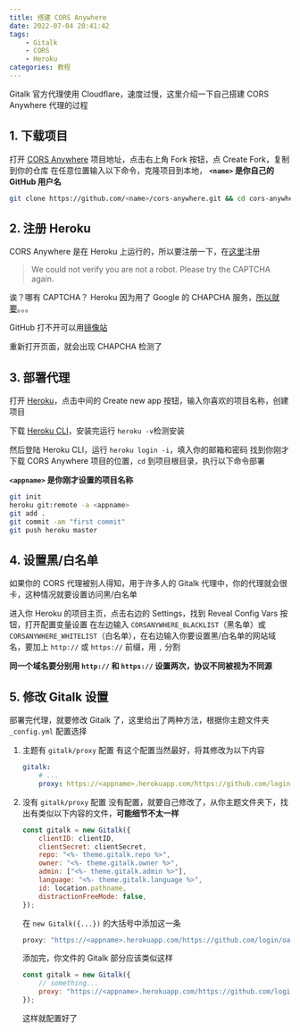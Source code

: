 ```yaml
---
title: 搭建 CORS Anywhere
date: 2022-07-04 20:41:42
tags:
    - Gitalk
    - CORS
    - Heroku
categories: 教程
---
```


Gitalk 官方代理使用 Cloudflare，速度过慢，这里介绍一下自己搭建 CORS Anywhere 代理的过程

<!-- more -->

## 1. 下载项目

打开 [CORS Anywhere](https://github.com/Rob--W/cors-anywhere) 项目地址，点击右上角 Fork 按钮，点 Create Fork，复制到你的仓库
在任意位置输入以下命令，克隆项目到本地，
**`<name>` 是你自己的 GitHub 用户名**

```bash
git clone https://github.com/<name>/cors-anywhere.git && cd cors-anywhere
```

## 2. 注册 Heroku

CORS Anywhere 是在 Heroku 上运行的，所以要注册一下，在[这里](https://signup.heroku.com/)注册

> We could not verify you are not a robot. Please try the CAPTCHA again.

诶？哪有 CAPTCHA？
Heroku 因为用了 Google 的 CHAPCHA 服务，[所以就要](/2022/12/07/fix-github)。。。

GitHub 打不开可以用[镜像站](https://www.library.ac.cn)

重新打开页面，就会出现 CHAPCHA 检测了

## 3. 部署代理

打开 [Heroku](https://www.heroku.com)，点击中间的 Create new app 按钮，输入你喜欢的项目名称，创建项目

下载 [Heroku CLI](https://devcenter.heroku.com/articles/heroku-cli)，安装完运行 `heroku -v`检测安装

然后登陆 Heroku CLI，运行 `heroku login -i`，填入你的邮箱和密码
找到你刚才下载 CORS Anywhere 项目的位置，`cd` 到项目根目录，执行以下命令部署

**`<appname>` 是你刚才设置的项目名称**

```bash
git init
heroku git:remote -a <appname>
git add .
git commit -am "first commit"
git push heroku master
```

## 4. 设置黑/白名单

如果你的 CORS 代理被别人得知，用于许多人的 Gitalk 代理中，你的代理就会很卡，这种情况就要设置访问黑/白名单

进入你 Heroku 的项目主页，点击右边的 Settings，找到 Reveal Config Vars 按钮，打开配置变量设置
在左边输入 `CORSANYWHERE_BLACKLIST`（黑名单）或 `CORSANYWHERE_WHITELIST`（白名单），在右边输入你要设置黑/白名单的网站域名，要加上 `http://` 或 `https://` 前缀，用 `,` 分割

**同一个域名要分别用 `http://` 和 `https://` 设置两次，协议不同被视为不同源**

## 5. 修改 Gitalk 设置

部署完代理，就要修改 Gitalk 了，这里给出了两种方法，根据你主题文件夹 `_config.yml` 配置选择

1.  主题有 `gitalk/proxy` 配置
    有这个配置当然最好，将其修改为以下内容

    ```yaml
    gitalk:
        # ...
        proxy: https://<appname>.herokuapp.com/https://github.com/login/oauth/access_token
    ```

2.  没有 `gitalk/proxy` 配置
    没有配置，就要自己修改了，从你主题文件夹下，找出有类似以下内容的文件，**可能细节不太一样**

    ```javascript
    const gitalk = new Gitalk({
        clientID: clientID,
        clientSecret: clientSecret,
        repo: "<%- theme.gitalk.repo %>",
        owner: "<%- theme.gitalk.owner %>",
        admin: ["<%- theme.gitalk.admin %>"],
        language: "<%- theme.gitalk.language %>",
        id: location.pathname,
        distractionFreeMode: false,
    });
    ```

    在 `new Gitalk({...})` 的大括号中添加这一条

    ```javascript
    proxy: "https://<appname>.herokuapp.com/https://github.com/login/oauth/access_token",
    ```

    添加完，你文件的 Gitalk 部分应该类似这样

    ```javascript
    const gitalk = new Gitalk({
        // something...
        proxy: "https://<appname>.herokuapp.com/https://github.com/login/oauth/access_token",
    });
    ```

    这样就配置好了

